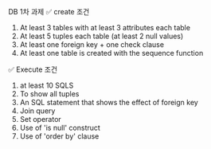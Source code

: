 DB 1차 과제 
✅ create 조건
1) At least 3 tables with at least 3 attributes each table
2) At least 5 tuples each table (at least 2 null values)
3) At least one foreign key + one check clause
4) At least one table is created with the sequence function

✅ Execute 조건
1) at least 10 SQLS
2) To show all tuples
3) An SQL statement that shows the effect of foreign key
4) Join query
5) Set operator
6) Use of 'is null' construct
7) Use of 'order by' clause


